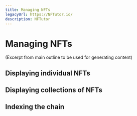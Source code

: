 ```yaml
---
title: Managing NFTs
legacyUrl: https://NFTutor.io/
description: NFTutor
---
```

 # Managing NFTs

(Excerpt from main outline to be used for generating content)
## Displaying individual NFTs
## Displaying collections of NFTs
## Indexing the chain

